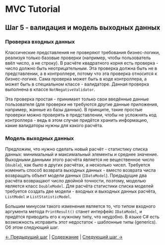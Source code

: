MVC Tutorial
============

## Шаг 5 - валидация и модель выходных данных ##

### Проверка входных данных ###

Классические представления не проверяют требования бизнес-логики, реализуя только базовые проверки (например, чтобы 
пользователь ввёл число, а не строку). В расчёте квадратного корня есть проверка - число должно быть неотрицательным. 
Эта проверка должна быть не в представлении, а в контроллере, потому что эта проверка относится к бизнес-логике. Сама
проверка может быть в коде контроллера, а может быть в специальном классе - валидаторе. Данная проверка выполнена в 
классе `NotNegativeValidator`. 

Эта проверка простая - принимает только свои введённые данные пользователя (для проверки не требуются другие данные 
приложения, например, жанные из базы данных). В принципе, такие простые проверки можно проверять в представлении, чтобы
не усложнять код контроллера - ведь в этом случае придётся хранить информацию, какие валидаторы нужны для какого 
расчёта.

### Модель выходных данных ###

Предложим, что нужно сделать новый расчёт - статистику списка данных: минимальный и максимальный элементы и среднее 
значение. Выходными данными этого расчёта является не вещественное число (`double`), как было в других расчётах, а
несколько чисел. Требуется изменить способ возврата выходных данных - вместо возврата числа возвращать объект модели
данных (`IDataModel`). Предыдущие два расчёта возвращают число двойной точности, поэтому, моделью является класс 
`DoubleModel`. Для расчёта статистики списка моделей требуется создать две модели - входных и выходных данных расчёта,
`ListModel` и `ListStatisticModel`.

Большим минусом такого изменения является то, что типом входного аргумента метода `PrintResult()` станет интерфейс 
`IDataModel`, и придётся приводить его к нужному типу, что неудобно. В языке C# есть возможность исправить этот 
недостаток - шаблонные типы (generics). Об этом следующий шаг.

[← Предыдущий шаг](4-step.md) | [Содержание](index.md) | [Следующий шаг →](6-step.md)
